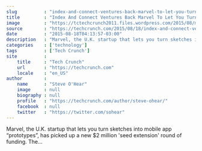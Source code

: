 ```yaml
---
slug          : "index-and-connect-ventures-back-marvel-to-let-you-turn-sketches-into-mobile-app-prototypes"
title         : "Index And Connect Ventures Back Marvel To Let You Turn Sketches Into Mobile App Prototypes"
image         : "https://tctechcrunch2011.files.wordpress.com/2015/08/marvel_web_5.jpg?w=764&h=400&crop=1"
source        : "https://techcrunch.com/2015/08/18/index-and-connect-ventures-back-marvel/"
date          : "2015-08-18T04:13:57-03:00"
description   : "Marvel, the U.K. startup that lets you turn sketches into mobile app “prototypes”, has picked up a new $2 million 'seed extension' round of funding. The..."
categories    : ['technology']
tags          : ['Tech Crunch']
site          :
    title     : "Tech Crunch"
    url       : "https://techcrunch.com"
    locale    : "en_US"
author        :
    name      : "Steve O'Hear"
    image     : null
    biography : null
    profile   : "https://techcrunch.com/author/steve-ohear/"
    facebook  : null
    twitter   : "https://twitter.com/sohear"
---
```


Marvel, the U.K. startup that lets you turn sketches into mobile app “prototypes”, has picked up a new $2 million 'seed extension' round of funding. The...
